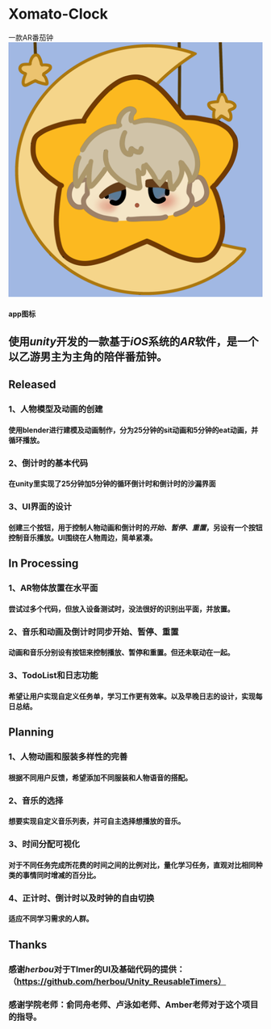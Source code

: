 # Xomato-Clock
一款AR番茄钟
![app log](https://github.com/wyao0611/Xomato-Clock/blob/main/Assets/image/starlog.png)
#### app图标
## 使用*unity*开发的一款基于*iOS*系统的*AR*软件，是一个以乙游男主为主角的陪伴番茄钟。


## Released
### 1、人物模型及动画的创建
#### 使用blender进行建模及动画制作，分为25分钟的sit动画和5分钟的eat动画，并循环播放。
### 2、倒计时的基本代码
#### 在unity里实现了25分钟加5分钟的循环倒计时和倒计时的沙漏界面
### 3、UI界面的设计
#### 创建三个按钮，用于控制人物动画和倒计时的*开始、暂停、重置*，另设有一个按钮控制音乐播放。UI围绕在人物周边，简单紧凑。

## In Processing
### 1、AR物体放置在水平面
#### 尝试过多个代码，但放入设备测试时，没法很好的识别出平面，并放置。
### 2、音乐和动画及倒计时同步开始、暂停、重置
#### 动画和音乐分别设有按钮来控制播放、暂停和重置。但还未联动在一起。
### 3、TodoList和日志功能
#### 希望让用户实现自定义任务单，学习工作更有效率。以及早晚日志的设计，实现每日总结。

## Planning
### 1、人物动画和服装多样性的完善
#### 根据不同用户反馈，希望添加不同服装和人物语音的搭配。
### 2、音乐的选择
#### 想要实现自定义音乐列表，并可自主选择想播放的音乐。
### 3、时间分配可视化
#### 对于不同任务完成所花费的时间之间的比例对比，量化学习任务，直观对比相同种类的事情同时增减的百分比。
### 4、正计时、倒计时以及时钟的自由切换
#### 适应不同学习需求的人群。

## Thanks
### 感谢***herbou***对于TImer的UI及基础代码的提供：（https://github.com/herbou/Unity_ReusableTimers）
### 感谢学院老师：俞同舟老师、卢泳如老师、Amber老师对于这个项目的指导。
